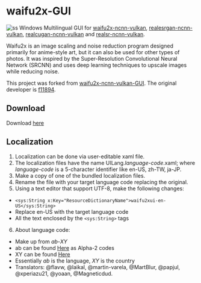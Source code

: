 # waifu2x-GUI
![ss](https://user-images.githubusercontent.com/16046279/184076563-8d04619b-cd05-42e3-ac5b-cac03b43ce62.png)
Windows Multilingual GUI for [waifu2x-ncnn-vulkan](https://github.com/nihui/waifu2x-ncnn-vulkan), [realesrgan-ncnn-vulkan](https://github.com/xinntao/Real-ESRGAN-ncnn-vulkan), [realcugan-ncnn-vulkan](https://github.com/nihui/realcugan-ncnn-vulkan) and [realsr-ncnn-vulkan](https://github.com/nihui/realsr-ncnn-vulkan).

Waifu2x is an image scaling and noise reduction program designed primarily for anime-style art, but it can also be used for other types of photos. It was inspired by the Super-Resolution Convolutional Neural Network (SRCNN) and uses deep learning techniques to upscale images while reducing noise.

This project was forked from [waifu2x-ncnn-vulkan-GUI](https://github.com/RxinnotRstar/waifu2x-ncnn-vulkan-GUI). The original developer is [f11894](https://github.com/f11894).

## Download
Download [here](https://github.com/flavw/waifu2x-ncnn-vulkan-GUI/releases/download/2.1.1.3/waifu2x-ncnn-vulkan-GUI_2.1.1.3.zip)

## Localization
1. Localization can be done via user-editable xaml file.
2. The localization files have the name UILang._language-code_.xaml; where _language-code_ is a 5-character identifier like en-US, zh-TW, ja-JP.
3. Make a copy of one of the bundled localization files.
4. Rename the file with your target language code replacing the original.
5. Using a text editor that support UTF-8, make the following changes:
  * ```<sys:String x:Key="ResourceDictionaryName">waifu2xui-en-US</sys:String>```
  * Replace en-US with the target language code
  * All the text enclosed by the ```<sys:String>``` tags
6. About language code:
  * Make up from _ab_-_XY_
  * ab can be found [Here](http://www.loc.gov/standards/iso639-2/php/langcodes-search.php) as Alpha-2 codes
  * XY can be found [Here](https://www.iso.org/obp/ui/#search)
  * Essentially _ab_ is the language, _XY_ is the country
  * Translators: @flavw, @laikal, @martin-varela, @MartBlur, @papjul, @xperiazu21, @yoaan, @Magneticdud.
